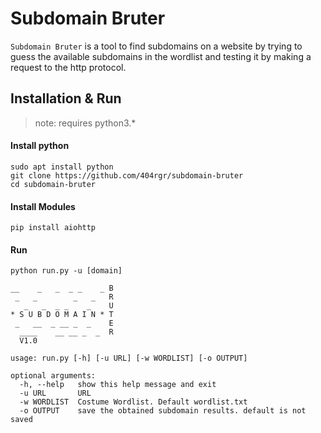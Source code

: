 # Subdomain Bruter
`Subdomain Bruter` is a tool to find subdomains on a website by trying to guess the available subdomains in the wordlist and testing it by making a request to the http protocol.

## Installation & Run
> note: requires python3.*
#### Install python
```
sudo apt install python
git clone https://github.com/404rgr/subdomain-bruter
cd subdomain-bruter
```

#### Install Modules
```
pip install aiohttp
```

#### Run
```
python run.py -u [domain]
```

```
__    _   _  _ _    _ B                                                                                                                                                
 _   _        _   _   R                                                                                                                                                
   _   _  _ _    _    U                                                                                                                                                
* S U B D O M A I N * T                                                                                                                                                
 _   __  _ __ _  _    E                                                                                                                                                
  ____    __ __ _  _  R                                                                                                                                                
  V1.0                                                                                                                                                                 

usage: run.py [-h] [-u URL] [-w WORDLIST] [-o OUTPUT]

optional arguments:
  -h, --help   show this help message and exit
  -u URL       URL
  -w WORDLIST  Costume Wordlist. Default wordlist.txt
  -o OUTPUT    save the obtained subdomain results. default is not saved

```
